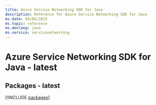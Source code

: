 ```yaml
---
title: Azure Service Networking SDK for Java
description: Reference for Azure Service Networking SDK for Java
ms.date: 04/05/2025
ms.topic: reference
ms.devlang: java
ms.service: servicenetworking
---
```

# Azure Service Networking SDK for Java - latest
## Packages - latest
[!INCLUDE [packages](service-networking-index.md)]